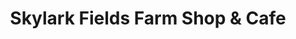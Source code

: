 ---
title: "Skylark Fields Farm Shop & Cafe"
url: /daventry/skylark-fields-farm-shop-und-cafe/
shop: Hofladen
---